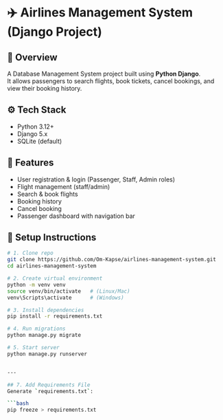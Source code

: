 # ✈️ Airlines Management System (Django Project)

## 📌 Overview
A Database Management System project built using **Python Django**.  
It allows passengers to search flights, book tickets, cancel bookings, and view their booking history.  

## ⚙️ Tech Stack
- Python 3.12+
- Django 5.x
- SQLite (default)

## 🚀 Features
- User registration & login (Passenger, Staff, Admin roles)
- Flight management (staff/admin)
- Search & book flights
- Booking history
- Cancel booking
- Passenger dashboard with navigation bar

## 🔧 Setup Instructions
```bash
# 1. Clone repo
git clone https://github.com/Om-Kapse/airlines-management-system.git
cd airlines-management-system

# 2. Create virtual environment
python -m venv venv
source venv/bin/activate   # (Linux/Mac)
venv\Scripts\activate      # (Windows)

# 3. Install dependencies
pip install -r requirements.txt

# 4. Run migrations
python manage.py migrate

# 5. Start server
python manage.py runserver


---

## 7. Add Requirements File
Generate `requirements.txt`:

```bash
pip freeze > requirements.txt
